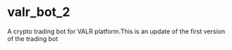 # valr_bot_2
A crypto trading bot for VALR platform.This is an update of the first version of the trading bot
